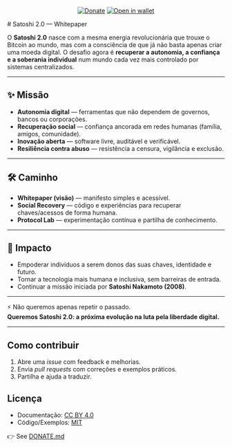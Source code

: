﻿<p align="center">
  <a href="DONATE.md"><img alt="Donate" src="https://img.shields.io/badge/Donate-Bitcoin-orange?style=flat-square"></a>
  <a href="bitcoin:bc1qpyukknh3zqdpwqv7dwn5dqxysc8kt8fsqu80xv"><img alt="Open in wallet" src="https://img.shields.io/badge/Open_in_wallet-bc1q...-black?style=flat-square"></a>
</p>
# Satoshi 2.0 — Whitepaper

O **Satoshi 2.0** nasce com a mesma energia revolucionária que trouxe o Bitcoin ao mundo, mas com a consciência de que já não basta apenas criar uma moeda digital.
O desafio agora é **recuperar a autonomia, a confiança e a soberania individual** num mundo cada vez mais controlado por sistemas centralizados.

---

## ✨ Missão
- **Autonomia digital** — ferramentas que não dependem de governos, bancos ou corporações.
- **Recuperação social** — confiança ancorada em redes humanas (família, amigos, comunidade).
- **Inovação aberta** — software livre, auditável e verificável.
- **Resiliência contra abuso** — resistência a censura, vigilância e exclusão.

---

## 🛠️ Caminho
- **Whitepaper (visão)** — manifesto simples e acessível.
- **Social Recovery** — código e experiências para recuperar chaves/acessos de forma humana.
- **Protocol Lab** — experimentação contínua e partilha de conhecimento.

---

## 🌱 Impacto
- Empoderar indivíduos a serem donos das suas chaves, identidade e futuro.
- Tornar a tecnologia mais humana e inclusiva, sem barreiras de entrada.
- Continuar a missão iniciada por **Satoshi Nakamoto (2008)**.

---

⚡ Não queremos apenas repetir o passado.  
**Queremos Satoshi 2.0: a próxima evolução na luta pela liberdade digital.**

---

## Como contribuir
1. Abre uma *issue* com feedback e melhorias.
2. Envia *pull requests* com correções e exemplos práticos.
3. Partilha e ajuda a traduzir.

## Licença
- Documentação: [CC BY 4.0](https://creativecommons.org/licenses/by/4.0/)
- Código/Exemplos: [MIT](https://opensource.org/licenses/MIT)


👉 See [DONATE.md](DONATE.md)

